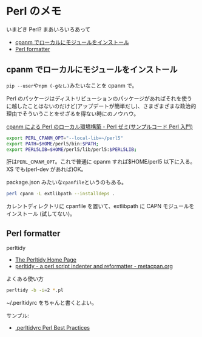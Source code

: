 # Perl のメモ

いまどき Perl? まあいろいろあって

- [cpanm でローカルにモジュールをインストール](#cpanm-でローカルにモジュールをインストール)
- [Perl formatter](#perl-formatter)

## cpanm でローカルにモジュールをインストール

`pip --user`や`npm (-gなし)`みたいなことを cpanm で。

Perl のパッケージはディストリビューションのパッケージがあればそれを使うに越したことはないのだけど(アップデートが簡単だし)、さまざまざまな政治的理由でそういうことをせざるを得ない時にのノウハウ。

[cpanm による Perl のローカル環境構築 - Perl ゼミ(サンプルコード Perl 入門)](http://d.hatena.ne.jp/perlcodesample/20101027/1278596435)

```sh
export PERL_CPANM_OPT="--local-lib=~/perl5"
export PATH=$HOME/perl5/bin:$PATH;
export PERL5LIB=$HOME/perl5/lib/perl5:$PERL5LIB;
```

肝は`PERL_CPANM_OPT`。これで普通に cpanm すれば$HOME/perl5 以下に入る。XS でも(perl-dev があれば)OK。

package.json みたいな`cpanfile`というのもある。

```sh
perl cpanm -L extlibpath --installdeps .
```

カレントディレクトリに cpanfile を置いて、extlibpath に CAPN モジュールをインストール
(試してない)。

## Perl formatter

perltidy

- [The Perltidy Home Page](http://perltidy.sourceforge.net/)
- [perltidy - a perl script indenter and reformatter - metacpan.org](https://metacpan.org/pod/perltidy)

よくある使い方

```sh
perltidy -b -i=2 *.pl
```

~/.perltidyrc をちゃんと書くとよい。

サンプル:

- [.perltidyrc Perl Best Practices](https://gist.github.com/kimmel/1305940)

